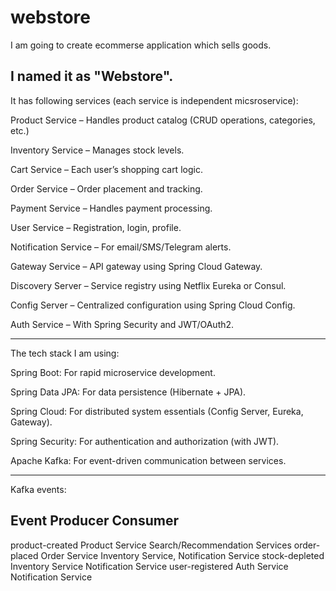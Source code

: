 # webstore

I am going to create  ecommerse application which sells goods.

I named it as "Webstore".
---------------------------------------------------

It has following services (each service is independent micsroservice):

Product Service – Handles product catalog (CRUD operations, categories, etc.)

Inventory Service – Manages stock levels.

Cart Service – Each user’s shopping cart logic.

Order Service – Order placement and tracking.

Payment Service – Handles payment processing.

User Service – Registration, login, profile.

Notification Service – For email/SMS/Telegram alerts.

Gateway Service – API gateway using Spring Cloud Gateway.

Discovery Server – Service registry using Netflix Eureka or Consul.

Config Server – Centralized configuration using Spring Cloud Config.

Auth Service – With Spring Security and JWT/OAuth2.

------------------------------------------

The tech stack I am using:

Spring Boot: For rapid microservice development.

Spring Data JPA: For data persistence (Hibernate + JPA).

Spring Cloud: For distributed system essentials (Config Server, Eureka, Gateway).

Spring Security: For authentication and authorization (with JWT).

Apache Kafka: For event-driven communication between services.

------------------------------------------------------------------------------

Kafka events:

Event	          Producer	          Consumer
-----------------------------------------------------------------------------
product-created	  Product Service	  Search/Recommendation Services
order-placed	  Order Service	      Inventory Service, Notification Service
stock-depleted	  Inventory Service	  Notification Service
user-registered	  Auth Service	      Notification Service
